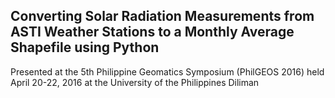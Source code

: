 ## Converting Solar Radiation Measurements from ASTI Weather Stations to a Monthly Average Shapefile using Python

Presented at the 5th Philippine Geomatics Symposium (PhilGEOS 2016) held April 20-22, 2016 at the University of the Philippines Diliman